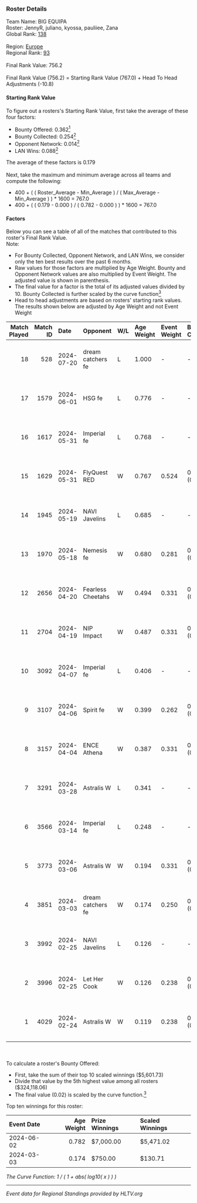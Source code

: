 ### Roster Details<br />
Team Name: BIG EQUIPA<br />
Roster: JennyR, juliano, kyossa, pauliiee, Zana<br />
Global Rank: [138](../standings_global.md)<br />
<br />
Region: [Europe]( ../standings_europe.md)<br />
Regional Rank: [93]( ../standings_europe.md)<br />
<br />
Final Rank Value:  756.2<br />
<br />
Final Rank Value (756.2) = Starting Rank Value (767.0) + Head To Head Adjustments (-10.8)<br />

#### Starting Rank Value<br />
To figure out a rosters's Starting Rank Value, first take the average of these four factors:<br />
- Bounty Offered: 0.362[<sup>1</sup>](#table2)
- Bounty Collected: 0.254[<sup>2</sup>](#table1)
- Opponent Network: 0.014[<sup>2</sup>](#table1)
- LAN Wins: 0.088[<sup>2</sup>](#table1)

The average of these factors is 0.179<br />
<br />
Next, take the maximum and minimum average across all teams and compute the following:<br />
- 400 + ( ( Roster_Average - Min_Average ) / ( Max_Average - Min_Average ) ) * 1600 = 767.0
- 400 + ( ( 0.179 - 0.000 ) / ( 0.782 - 0.000 ) ) * 1600 = 767.0


#### Factors<br />
Below you can see a table of all of the matches that contributed to this roster's Final Rank Value.<br />
Note:<br />

- For Bounty Collected, Opponent Network, and LAN Wins, we consider only the ten best results over the past 6 months.
- Raw values for those factors are multiplied by Age Weight. Bounty and Opponent Network values are also multiplied by Event Weight. The adjusted value is shown in parenthesis.
- The final value for a factor is the total of its adjusted values divided by 10. Bounty Collected is further scaled by the curve function[<sup>3</sup>](#curveFunction)
- Head to head adjustments are based on rosters' starting rank values. The results shown below are adjusted by Age Weight and not Event Weight
<span id="table1"></span><br />


| Match Played | Match ID | Date       | Opponent          | W/L | Age Weight | Event Weight | Bounty Collected | Opponent Network | LAN Wins  | H2H Adj. | Roster                                  |
| -: | -: | :- | :- | :- | :- | :- | :- | :- | :- | -: | :- |
|           18 |      528 | 2024-07-20 | dream catchers fe | L   | 1.000      | -            | -                | -                | -         |   -18.20 | JennyR, juliano, kyossa, pauliiee, Zana |
|           17 |     1579 | 2024-06-01 | HSG fe            | L   | 0.776      | -            | -                | -                | -         |   -10.14 | JennyR, juliano, kyossa, pauliiee, Zana |
|           16 |     1617 | 2024-05-31 | Imperial fe       | L   | 0.768      | -            | -                | -                | -         |    -4.69 | JennyR, juliano, kyossa, pauliiee, Zana |
|           15 |     1629 | 2024-05-31 | FlyQuest RED      | W   | 0.767      | 0.524        | 0.017 (0.007)    | 0.144 (0.058)    | 1 (0.767) |    11.76 | JennyR, juliano, kyossa, pauliiee, Zana |
|           14 |     1945 | 2024-05-19 | NAVI Javelins     | L   | 0.685      | -            | -                | -                | -         |    -8.81 | JennyR, juliano, kyossa, pauliiee, Zana |
|           13 |     1970 | 2024-05-18 | Nemesis fe        | W   | 0.680      | 0.281        | 0.000 (0.000)    | 0.000 (0.000)    | 0 (0.000) |     2.21 | JennyR, juliano, kyossa, pauliiee, Zana |
|           12 |     2656 | 2024-04-20 | Fearless Cheetahs | W   | 0.494      | 0.331        | 0.003 (0.000)    | 0.065 (0.011)    | 0 (0.000) |     6.21 | JennyR, juliano, kyossa, pauliiee, Zana |
|           11 |     2704 | 2024-04-19 | NIP Impact        | W   | 0.487      | 0.331        | 0.005 (0.001)    | 0.228 (0.037)    | 0 (0.000) |     6.69 | JennyR, juliano, kyossa, pauliiee, Zana |
|           10 |     3092 | 2024-04-07 | Imperial fe       | L   | 0.406      | -            | -                | -                | -         |    -2.38 | JennyR, juliano, kyossa, pauliiee, Zana |
|            9 |     3107 | 2024-04-06 | Spirit fe         | W   | 0.399      | 0.262        | 0.005 (0.001)    | 0.141 (0.015)    | 0 (0.000) |     4.42 | JennyR, juliano, kyossa, pauliiee, Zana |
|            8 |     3157 | 2024-04-04 | ENCE Athena       | W   | 0.387      | 0.331        | 0.002 (0.000)    | 0.036 (0.005)    | 0 (0.000) |     4.01 | JennyR, juliano, kyossa, pauliiee, Zana |
|            7 |     3291 | 2024-03-28 | Astralis W        | L   | 0.341      | -            | -                | -                | -         |    -6.98 | JennyR, juliano, kyossa, pauliiee, Zana |
|            6 |     3566 | 2024-03-14 | Imperial fe       | L   | 0.248      | -            | -                | -                | -         |    -1.48 | JennyR, juliano, kyossa, pauliiee, Zana |
|            5 |     3773 | 2024-03-06 | Astralis W        | W   | 0.194      | 0.331        | 0.001 (0.000)    | 0.021 (0.001)    | 0 (0.000) |     1.84 | JennyR, juliano, kyossa, pauliiee, Zana |
|            4 |     3851 | 2024-03-03 | dream catchers fe | W   | 0.174      | 0.250        | 0.016 (0.001)    | 0.172 (0.008)    | 0 (0.000) |     2.32 | JennyR, juliano, kyossa, pauliiee, Zana |
|            3 |     3992 | 2024-02-25 | NAVI Javelins     | L   | 0.126      | -            | -                | -                | -         |    -1.72 | JennyR, juliano, kyossa, pauliiee, Zana |
|            2 |     3996 | 2024-02-25 | Let Her Cook      | W   | 0.126      | 0.238        | 0.060 (0.002)    | 0.144 (0.004)    | 0 (0.000) |     2.82 | JennyR, juliano, kyossa, pauliiee, Zana |
|            1 |     4029 | 2024-02-24 | Astralis W        | W   | 0.119      | 0.238        | 0.002 (0.000)    | 0.064 (0.002)    | 0 (0.000) |     1.33 | JennyR, juliano, kyossa, pauliiee, Zana |

<br />
<span id="table2"></span><br />
To calculate a roster's Bounty Offered:<br />

- First, take the sum of their top 10 scaled winnings ($5,601.73)
- Divide that value by the 5th highest value among all rosters ($324,118.06)
- The final value (0.02) is scaled by the curve function.[<sup>3</sup>](#curveFunction)

Top ten winnings for this roster:<br />

| Event Date | Age Weight | Prize Winnings | Scaled Winnings |
| :- | -: | :- | :- |
| 2024-06-02 |      0.782 | $7,000.00      | $5,471.02       |
| 2024-03-03 |      0.174 | $750.00        | $130.71         |


<span id="curveFunction"></span>_The Curve Function: 1 / ( 1 + abs( log10( x ) ) )_<br />

---
_Event data for Regional Standings provided by HLTV.org_<br />
